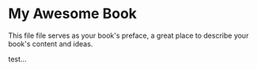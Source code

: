 # My Awesome Book

This file file serves as your book's preface, a great place to describe your book's content and ideas.

test...
